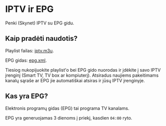 # IPTV ir EPG
Penki (Skynet) IPTV su EPG gidu.


## Kaip pradėti naudotis?
Playlist failas: [iptv.m3u](https://raw.githubusercontent.com/augustas2/iptv/master/iptv.m3u).

EPG gidas: [epg.xml](https://raw.githubusercontent.com/augustas2/iptv/master/epg.xml).

Tiesiog nukopijuokite playlist'o bei EPG gido nuorodas ir įdėkite į savo IPTV įrenginį (Smart TV, TV box ar kompiuterį). Atsiradus naujiems pakeitimams kanalų sąraše ar EPG jie automatiškai atsiras ir jūsų IPTV įrenginyje.


## Kas yra EPG?
Elektronis programų gidas (EPG) tai programa TV kanalams.

EPG yra generuojamas 3 dienoms į priekį, kasdien `04:00` ryto.
